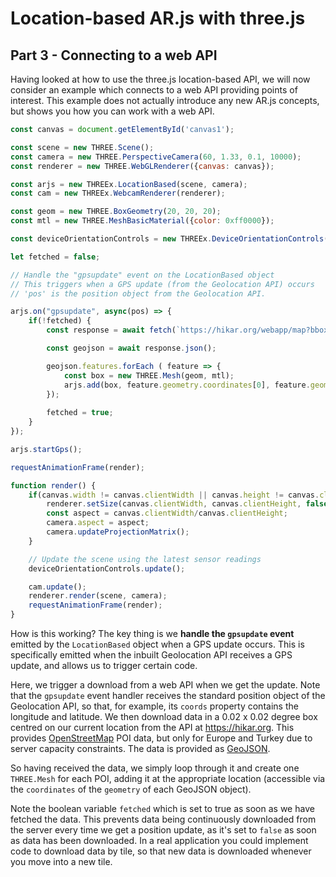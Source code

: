 # Location-based AR.js with three.js

## Part 3 - Connecting to a web API 

Having looked at how to use the three.js location-based API, we will now consider an example which connects to a web API providing points of interest. This example does not actually introduce any new AR.js concepts, but shows you how you can work with a web API.

```javascript
const canvas = document.getElementById('canvas1');

const scene = new THREE.Scene();
const camera = new THREE.PerspectiveCamera(60, 1.33, 0.1, 10000);
const renderer = new THREE.WebGLRenderer({canvas: canvas});

const arjs = new THREEx.LocationBased(scene, camera);
const cam = new THREEx.WebcamRenderer(renderer);

const geom = new THREE.BoxGeometry(20, 20, 20);
const mtl = new THREE.MeshBasicMaterial({color: 0xff0000});

const deviceOrientationControls = new THREEx.DeviceOrientationControls(camera);

let fetched = false;

// Handle the "gpsupdate" event on the LocationBased object
// This triggers when a GPS update (from the Geolocation API) occurs
// 'pos' is the position object from the Geolocation API.

arjs.on("gpsupdate", async(pos) => {
    if(!fetched) {
        const response = await fetch(`https://hikar.org/webapp/map?bbox=${pos.coords.longitude-0.01},${pos.coords.latitude-0.01},${pos.coords.longitude+0.01},${pos.coords.latitude+0.01}&layers=poi&outProj=4326`);

        const geojson = await response.json();

        geojson.features.forEach ( feature => {
            const box = new THREE.Mesh(geom, mtl);
            arjs.add(box, feature.geometry.coordinates[0], feature.geometry.coordinates[1]);            
        });
        
        fetched = true;
    }
});

arjs.startGps();

requestAnimationFrame(render);

function render() {
    if(canvas.width != canvas.clientWidth || canvas.height != canvas.clientHeight) {
        renderer.setSize(canvas.clientWidth, canvas.clientHeight, false);
        const aspect = canvas.clientWidth/canvas.clientHeight;
        camera.aspect = aspect;
        camera.updateProjectionMatrix();
    }

    // Update the scene using the latest sensor readings
    deviceOrientationControls.update();

    cam.update();
    renderer.render(scene, camera);
    requestAnimationFrame(render);
}
```

How is this working? The key thing is we **handle the `gpsupdate` event** emitted by the `LocationBased` object when a GPS update occurs. This is specifically emitted when the inbuilt Geolocation API receives a GPS update, and allows us to trigger certain code.

Here, we trigger a download from a web API when we get the update. Note that the `gpsupdate` event handler receives the standard position object of the Geolocation API, so that, for example, its `coords` property contains the longitude and latitude. We then download data in a 0.02 x 0.02 degree box centred on our current location from the API at https://hikar.org. This provides [OpenStreetMap](https://openstreetmap.org) POI data, but only for Europe and Turkey due to server capacity constraints. The data is provided as [GeoJSON](https://geojson.org).

So having received the data, we simply loop through it and create one `THREE.Mesh` for each POI, adding it at the appropriate location (accessible via the `coordinates` of the `geometry` of each GeoJSON object).

Note the boolean variable `fetched` which is set to true as soon as we have fetched the data. This prevents data being continuously downloaded from the server every time we get a position update, as it's set to `false` as soon as data has been downloaded. In a real application you could implement code to download data by tile, so that new data is downloaded whenever you move into a new tile.
